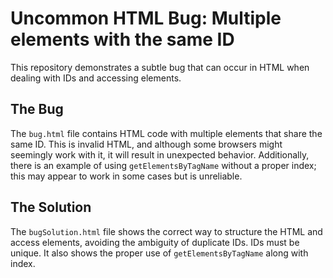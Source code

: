 # Uncommon HTML Bug: Multiple elements with the same ID

This repository demonstrates a subtle bug that can occur in HTML when dealing with IDs and accessing elements.

## The Bug
The `bug.html` file contains HTML code with multiple elements that share the same ID.  This is invalid HTML, and although some browsers might seemingly work with it, it will result in unexpected behavior.  Additionally, there is an example of using `getElementsByTagName` without a proper index; this may appear to work in some cases but is unreliable.

## The Solution
The `bugSolution.html` file shows the correct way to structure the HTML and access elements, avoiding the ambiguity of duplicate IDs. IDs must be unique.  It also shows the proper use of `getElementsByTagName` along with index.